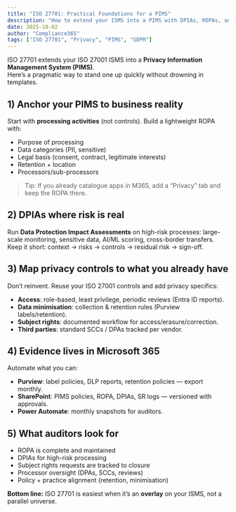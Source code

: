 ```yaml
---
title: "ISO 27701: Practical Foundations for a PIMS"
description: "How to extend your ISMS into a PIMS with DPIAs, ROPAs, and privacy controls that auditors love."
date: 2025-10-02
author: "Compliance365"
tags: ["ISO 27701", "Privacy", "PIMS", "GDPR"]
---
```


ISO 27701 extends your ISO 27001 ISMS into a **Privacy Information Management System (PIMS)**.  
Here’s a pragmatic way to stand one up quickly without drowning in templates.

## 1) Anchor your PIMS to business reality
Start with **processing activities** (not controls). Build a lightweight ROPA with:
- Purpose of processing
- Data categories (PII, sensitive)
- Legal basis (consent, contract, legitimate interests)
- Retention + location
- Processors/sub-processors

> Tip: If you already catalogue apps in M365, add a “Privacy” tab and keep the ROPA there.

## 2) DPIAs where risk is real
Run **Data Protection Impact Assessments** on high-risk processes: large-scale monitoring, sensitive data, AI/ML scoring, cross-border transfers.  
Keep it short: context → risks → controls → residual risk → sign-off.

## 3) Map privacy controls to what you already have
Don’t reinvent. Reuse your ISO 27001 controls and add privacy specifics:
- **Access**: role-based, least privilege, periodic reviews (Entra ID reports).
- **Data minimisation**: collection & retention rules (Purview labels/retention).
- **Subject rights**: documented workflow for access/erasure/correction.
- **Third parties**: standard SCCs / DPAs tracked per vendor.

## 4) Evidence lives in Microsoft 365
Automate what you can:
- **Purview**: label policies, DLP reports, retention policies — export monthly.
- **SharePoint**: PIMS policies, ROPA, DPIAs, SR logs — versioned with approvals.
- **Power Automate**: monthly snapshots for auditors.

## 5) What auditors look for
- ROPA is complete and maintained
- DPIAs for high-risk processing
- Subject rights requests are tracked to closure
- Processor oversight (DPAs, SCCs, reviews)
- Policy + practice alignment (retention, minimisation)

**Bottom line:** ISO 27701 is easiest when it’s an **overlay** on your ISMS, not a parallel universe.

